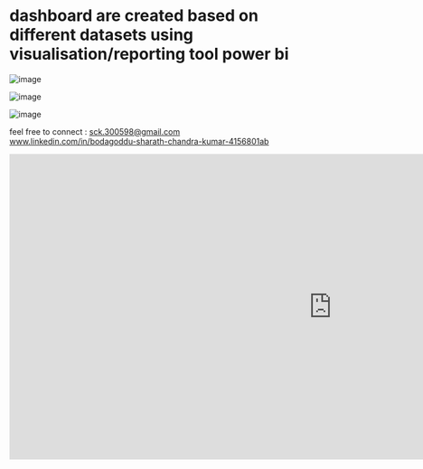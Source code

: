 # dashboard are created based on different datasets using visualisation/reporting tool power bi
![image](https://github.com/sck-workspace/dashboard/assets/145953848/7feedf18-f9c2-4d09-8e38-6c3fbc827890)


![image](https://github.com/sck-workspace/dashboard/assets/145953848/8e871d61-dfff-49fd-a652-5d37bb539b65)


![image](https://github.com/sck-workspace/dashboard/assets/145953848/c7b27976-2da4-4535-8cad-0505eb863fdc)



feel free to connect :
sck.300598@gmail.com
www.linkedin.com/in/bodagoddu-sharath-chandra-kumar-4156801ab






<html><iframe title="google-nielsen" width="1140" height="541.25" src="https://app.powerbi.com/reportEmbed?reportId=48ddff9f-72d2-4754-ae39-8ccfc4bdb1f9&autoAuth=true&ctid=d75113a6-e311-43ea-8fcd-09f5423f5f28" frameborder="0" allowFullScreen="true"></iframe></html>
